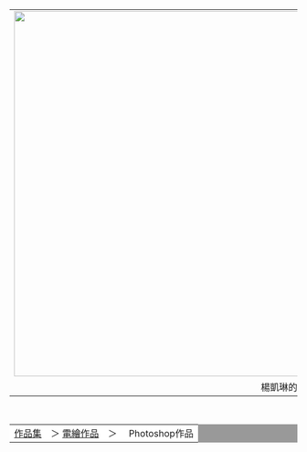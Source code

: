 <html>
<head>
<meta charset="UTF-8">
</head>
<body>
<center>
<div id="head">
<table width="1000" border="0" cellpadding="0" cellspacing="0">
<tr>
<td><img src="https://cdn.hk01.com/di/media/images/564720/org/7a5b31ccd89a2360794c1ef6bf54393f.jpg/0ws2YFTJcguqJ5hF1Hp3V8ELwZfAP_rMiLU2UYi1NlE?v=w1920" width="960" height="640"></td>
</tr>

<tr>
<td align="center">楊凱琳的網頁</td>
</tr>
</table> 
</div>

<div id="nav1"><br>
<table width="1000"border="0"cellpadding="0"cellspacing="1"bgcolor="#999999">

<tr>
<td align="left"bgcolor="#ffffff"><a href="index.htm">作品集</a>　＞
<a href="index.htm">電繪作品</a>　＞　
Photoshop作品
</td>
</tr>
</table>
</div>
　　
</body>
</html>
